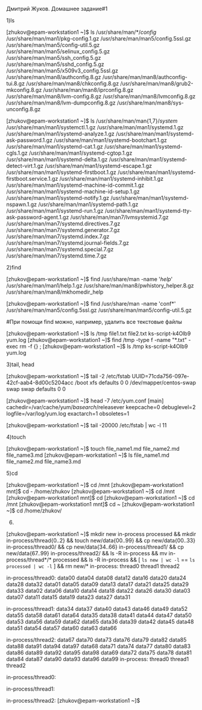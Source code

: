 Дмитрий Жуков. Домашнее задание#1

1)ls

[zhukov@epam-workstation1 ~]$ ls /usr/share/man/*/*config*
/usr/share/man/man1/pkg-config.1.gz
/usr/share/man/man5/config.5ssl.gz
/usr/share/man/man5/config-util.5.gz
/usr/share/man/man5/selinux_config.5.gz
/usr/share/man/man5/ssh_config.5.gz
/usr/share/man/man5/sshd_config.5.gz
/usr/share/man/man5/x509v3_config.5ssl.gz
/usr/share/man/man8/authconfig.8.gz
/usr/share/man/man8/authconfig-tui.8.gz
/usr/share/man/man8/chkconfig.8.gz
/usr/share/man/man8/grub2-mkconfig.8.gz
/usr/share/man/man8/iprconfig.8.gz
/usr/share/man/man8/lvm-config.8.gz
/usr/share/man/man8/lvmconfig.8.gz
/usr/share/man/man8/lvm-dumpconfig.8.gz
/usr/share/man/man8/sys-unconfig.8.gz

[zhukov@epam-workstation1 ~]$ ls /usr/share/man/man{1,7}/*system*
/usr/share/man/man1/systemctl.1.gz
/usr/share/man/man1/systemd.1.gz
/usr/share/man/man1/systemd-analyze.1.gz
/usr/share/man/man1/systemd-ask-password.1.gz
/usr/share/man/man1/systemd-bootchart.1.gz
/usr/share/man/man1/systemd-cat.1.gz
/usr/share/man/man1/systemd-cgls.1.gz
/usr/share/man/man1/systemd-cgtop.1.gz
/usr/share/man/man1/systemd-delta.1.gz
/usr/share/man/man1/systemd-detect-virt.1.gz
/usr/share/man/man1/systemd-escape.1.gz
/usr/share/man/man1/systemd-firstboot.1.gz
/usr/share/man/man1/systemd-firstboot.service.1.gz
/usr/share/man/man1/systemd-inhibit.1.gz
/usr/share/man/man1/systemd-machine-id-commit.1.gz
/usr/share/man/man1/systemd-machine-id-setup.1.gz
/usr/share/man/man1/systemd-notify.1.gz
/usr/share/man/man1/systemd-nspawn.1.gz
/usr/share/man/man1/systemd-path.1.gz
/usr/share/man/man1/systemd-run.1.gz
/usr/share/man/man1/systemd-tty-ask-password-agent.1.gz
/usr/share/man/man7/lvmsystemid.7.gz
/usr/share/man/man7/systemd.directives.7.gz
/usr/share/man/man7/systemd.generator.7.gz
/usr/share/man/man7/systemd.index.7.gz
/usr/share/man/man7/systemd.journal-fields.7.gz
/usr/share/man/man7/systemd.special.7.gz
/usr/share/man/man7/systemd.time.7.gz


2)find

[zhukov@epam-workstation1 ~]$ find /usr/share/man -name '*help*'     
/usr/share/man/man1/help.1.gz
/usr/share/man/man8/pwhistory_helper.8.gz
/usr/share/man/man8/mkhomedir_help

[zhukov@epam-workstation1 ~]$ find /usr/share/man -name 'conf*'     
/usr/share/man/man5/config.5ssl.gz
/usr/share/man/man5/config-util.5.gz

#При помощи find можно, например, удалить все текстовые файлы 

[zhukov@epam-workstation1 ~]$ ls /tmp
file1.txt  file2.txt  ks-script-k4Olb9  yum.log
[zhukov@epam-workstation1 ~]$ find /tmp -type f -name "*.txt" -exec rm -f {} \;
[zhukov@epam-workstation1 ~]$ ls /tmp
ks-script-k4Olb9  yum.log

 
3)tail, head

[zhukov@epam-workstation1 ~]$ tail -2 /etc/fstab 
UUID=71cda756-097e-42cf-aab4-8d00c5204acc /boot                   xfs     defaults        0 0
/dev/mapper/centos-swap swap                    swap    defaults        0 0


[zhukov@epam-workstation1 ~]$ head -7 /etc/yum.conf 
[main]
cachedir=/var/cache/yum/$basearch/$releasever
keepcache=0
debuglevel=2
logfile=/var/log/yum.log
exactarch=1
obsoletes=1

[zhukov@epam-workstation1 ~]$ tail -20000 /etc/fstab | wc -l
11


4)touch

[zhukov@epam-workstation1 ~]$ touch file_name1.md file_name2.md file_name3.md
[zhukov@epam-workstation1 ~]$ ls
file_name1.md  file_name2.md  file_name3.md

5)cd

[zhukov@epam-workstation1 ~]$ cd /mnt
[zhukov@epam-workstation1 mnt]$ cd -
/home/zhukov
[zhukov@epam-workstation1 ~]$ cd /mnt
[zhukov@epam-workstation1 mnt]$ cd
[zhukov@epam-workstation1 ~]$ cd /mnt
[zhukov@epam-workstation1 mnt]$ cd ~
[zhukov@epam-workstation1 ~]$ cd /home/zhukov/

6)

[zhukov@epam-workstation1 ~]$ mkdir new in-process processed && mkdir in-process/thread{0..2} && touch new/data{00..99} && cp new/data{00..33} in-process/thread0/ && cp new/data{34..66} in-process/thread1/ && cp new/data{67..99} in-process/thread2/ && ls -R in-process && mv in-process/thread*/* processed && ls -R in-process && [ `ls new | wc -l` == `ls processed | wc -l` ] && rm new/*
in-process:
thread0  thread1  thread2

in-process/thread0:
data00  data04  data08  data12  data16  data20  data24  data28  data32
data01  data05  data09  data13  data17  data21  data25  data29  data33
data02  data06  data10  data14  data18  data22  data26  data30
data03  data07  data11  data15  data19  data23  data27  data31

in-process/thread1:
data34  data37  data40  data43  data46  data49  data52  data55  data58  data61  data64
data35  data38  data41  data44  data47  data50  data53  data56  data59  data62  data65
data36  data39  data42  data45  data48  data51  data54  data57  data60  data63  data66

in-process/thread2:
data67  data70  data73  data76  data79  data82  data85  data88  data91  data94  data97
data68  data71  data74  data77  data80  data83  data86  data89  data92  data95  data98
data69  data72  data75  data78  data81  data84  data87  data90  data93  data96  data99
in-process:
thread0  thread1  thread2

in-process/thread0:

in-process/thread1:

in-process/thread2:
[zhukov@epam-workstation1 ~]$ 
